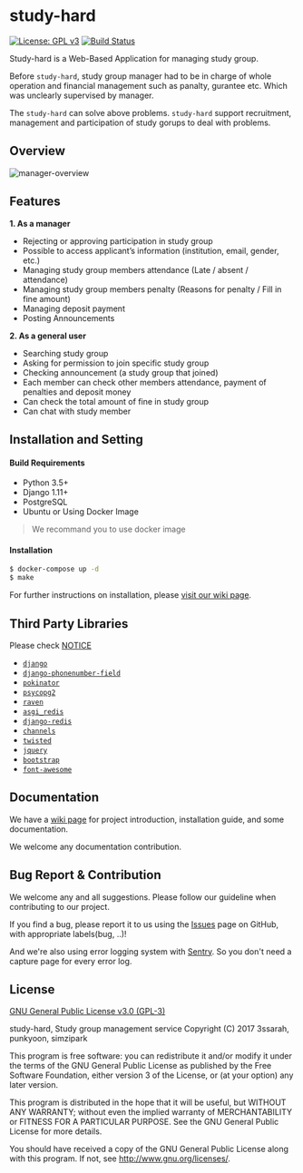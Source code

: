 # study-hard

[![License: GPL v3](https://img.shields.io/badge/License-GPL%20v3-blue.svg)](https://github.com/punkyoon/study-hard/blob/master/LICENSE) [![Build Status](https://travis-ci.org/punkyoon/study-hard.svg?branch=master)](https://travis-ci.org/punkyoon/study-hard)

Study-hard is a Web-Based Application for managing study group.

Before `study-hard`, study group manager had to be in charge of whole operation and financial management such as panalty, gurantee etc. Which was unclearly supervised by manager.

The `study-hard` can solve above problems. `study-hard` support recruitment, management and participation of study gorups to deal with problems.

## Overview

![manager-overview](https://github.com/punkyoon/study-hard/blob/master/images/study-hard-manager-ver.gif)

## Features

**1. As a manager**

* Rejecting or approving participation in study group
* Possible to access applicant’s information (institution, email, gender, etc.)
* Managing study group members attendance (Late / absent / attendance)
* Managing study group members penalty (Reasons for penalty / Fill in fine amount)
* Managing deposit payment
* Posting Announcements

**2. As a general user**

* Searching study group
* Asking for permission to join specific study group
* Checking announcement (a study group that joined)
* Each member can check other members attendance, payment of penalties and deposit money
* Can check the total amount of fine in study group
* Can chat with study member

## Installation and Setting

#### Build Requirements

* Python 3.5+
* Django 1.11+
* PostgreSQL
* Ubuntu or Using Docker Image

> We recommand you to use docker image

#### Installation

```sh
$ docker-compose up -d
$ make
```

For further instructions on installation, please [visit our wiki page](https://github.com/punkyoon/study-hard/wiki/Installation-and-Settings).

## Third Party Libraries
Please check [NOTICE](https://github.com/punkyoon/study-hard/blob/master/NOTICE)

* [`django`](https://github.com/django/django)
* [`django-phonenumber-field`](https://github.com/stefanfoulis/django-phonenumber-field)
* [`pokinator`](https://github.com/punkyoon/pokinator)
* [`psycopg2`](http://initd.org/psycopg)
* [`raven`](https://github.com/getsentry/raven-python)
* [`asgi_redis`](https://github.com/django/asgi_redis)
* [`django-redis`](https://github.com/niwinz/django-redis)
* [`channels`](https://github.com/django/channels)
* [`twisted`](https://github.com/twisted/twisted)
* [`jquery`](https://jquery.org)
* [`bootstrap`](https://github.com/twbs/bootstrap)
* [`font-awesome`](http://fontawesome.io)


## Documentation

We have a [wiki page](https://github.com/punkyoon/study-hard/wiki) for project introduction, installation guide, and some documentation.

We welcome any documentation contribution.

## Bug Report & Contribution

We welcome any and all suggestions. Please follow our guideline when contributing to our project.

If you find a bug, please report it to us using the [Issues](https://github.com/punkyoon/study-hard/issues) page on GitHub, with appropriate labels(bug, ..)!

And we're also using error logging system with [Sentry](https://sentry.io/study-hard/). So you don't need a capture page for every error log.

## License

[GNU General Public License v3.0 (GPL-3)](https://github.com/ddok-ddok/study-hard/blob/master/LICENSE)

study-hard, Study group management service Copyright (C) 2017 3ssarah, punkyoon, simzipark

This program is free software: you can redistribute it and/or modify it under the terms of the GNU General Public License as published by the Free Software Foundation, either version 3 of the License, or (at your option) any later version.

This program is distributed in the hope that it will be useful, but WITHOUT ANY WARRANTY; without even the implied warranty of MERCHANTABILITY or FITNESS FOR A PARTICULAR PURPOSE. See the GNU General Public License for more details.

You should have received a copy of the GNU General Public License along with this program. If not, see http://www.gnu.org/licenses/.
